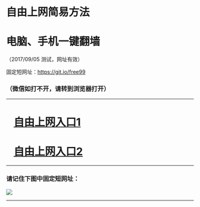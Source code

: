 ﻿# 自由上网简易方法

# 电脑、手机一键翻墙

（2017/09/05 测试，网址有效）

固定短网址：https://git.io/free99

### （微信如打不开，请转到浏览器打开）


***





# &nbsp;&nbsp; <a href="http://ft1687325936.fwq-tz1001.xyz/fwqtz01.html?t=09050015581 " target="_blank">自由上网入口1</a>
# &nbsp;&nbsp; <a href="http://ft2696522323.fwq-tz1002.xyz/fwqtz02.html?t=0905001462 " target="_blank">自由上网入口2</a>
***

### 请记住下图中固定短网址：

<img src="https://s3-us-west-2.amazonaws.com/fwq-1001/yjfq-20170905okok.png" /> 


***

